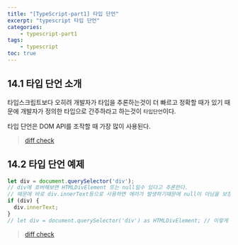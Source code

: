 ```yaml
--- 
title: "[TypeScript-part1] 타입 단언" 
excerpt: "typescript 타입 단언"
categories: 
    - typescript-part1
tags: 
    - typescript
toc: true
--- 
```

## 14.1 타입 단언 소개

타입스크립트보다 오히려 개발자가 타입을 추론하는것이 더 빠르고 정확할 때가 있기 때문에 개발자가 정의한 타입으로 간주하라고 하는것이 `타입단언`이다.  

타입 단언은 DOM API를 조작할 때 가장 많이 사용된다.

> [diff check](https://github.com/wjddk0909/typescript-part1/commit/6d589f06539bb26b7f743f2980d5576896f6c1c6)

## 14.2 타입 단언 예제

```javascript
let div = document.querySelector('div');
// div에 호버해보면 HTMLDivElement 또는 null일수 있다고 추론한다.
// 때문에 바로 div.innerText등으로 사용하면 에러가 발생하기때문에 null이 아님을 보장해줘야함
if (div) {
  div.innerText;
}
// let div = document.querySelector('div') as HTMLDivElement; // 이렇게 타입 단언을 해서 null이 있는 유니온 타입이 아닌 타입을 단언해주는 방법도 있음
```

> [diff check](https://github.com/wjddk0909/typescript-part1/commit/6a8c4c7442393bdc5e483188035c38e5f58ae483)

